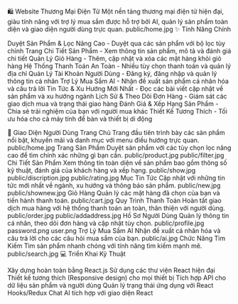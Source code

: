 🛍️ Website Thương Mại Điện Tử
Một nền tảng thương mại điện tử hiện đại, giàu tính năng với trợ lý mua sắm được hỗ trợ bởi AI, quản lý sản phẩm toàn diện và giao diện người dùng trực quan.
public/home.jpg
✨ Tính Năng Chính

Duyệt Sản Phẩm & Lọc Nâng Cao - Duyệt qua các sản phẩm với bộ lọc tùy chỉnh
Trang Chi Tiết Sản Phẩm - Xem thông tin sản phẩm, mô tả và đánh giá chi tiết
Quản Lý Giỏ Hàng - Thêm, cập nhật và xóa các mặt hàng khỏi giỏ hàng
Hệ Thống Thanh Toán An Toàn - Nhiều tùy chọn thanh toán và quản lý địa chỉ
Quản Lý Tài Khoản Người Dùng - Đăng ký, đăng nhập và quản lý thông tin cá nhân
Trợ Lý Mua Sắm AI - Nhận đề xuất sản phẩm cá nhân hóa và câu trả lời
Tin Tức & Xu Hướng Mới Nhất - Đọc các bài viết cập nhật về sản phẩm và xu hướng ngành
Lịch Sử & Theo Dõi Đơn Hàng - Giám sát các giao dịch mua và trạng thái giao hàng
Đánh Giá & Xếp Hạng Sản Phẩm - Chia sẻ trải nghiệm của bạn với người mua khác
Thiết Kế Tương Thích - Tối ưu hóa cho cả máy tính để bàn và thiết bị di động

📱 Giao Diện Người Dùng
Trang Chủ
Trang đầu tiên trình bày các sản phẩm nổi bật, khuyến mãi và danh mục với menu điều hướng trực quan.
public/home.jpg
Trang Sản Phẩm
Duyệt sản phẩm với các tùy chọn lọc nâng cao để tìm chính xác những gì bạn cần.
public/product.jpg
public/filter.jpg
Chi Tiết Sản Phẩm
Xem thông tin toàn diện về sản phẩm bao gồm thông số kỹ thuật, đánh giá của khách hàng và xếp hạng.
public/show.jpg
public/discription.jpg
public/rating.jpg
Mục Tin Tức
Cập nhật với những tin tức mới nhất về ngành, xu hướng và thông báo sản phẩm.
public/new.jpg
public/shownew.jpg
Giỏ Hàng
Quản lý các mặt hàng đã chọn của bạn và tiến hành thanh toán.
public/cart.jpg
Quy Trình Thanh Toán
Hoàn tất giao dịch mua hàng với hệ thống thanh toán an toàn, thân thiện với người dùng.
public/order.jpg
public/addaddress.jpg
Hồ Sơ Người Dùng
Quản lý thông tin cá nhân, theo dõi đơn hàng và cập nhật tùy chọn.
public/profile.jpg
password.png
user.png
Trợ Lý Mua Sắm AI
Nhận đề xuất cá nhân hóa và câu trả lời cho các câu hỏi mua sắm của bạn.
public/ai.jpg
Chức Năng Tìm Kiếm
Tìm sản phẩm nhanh chóng với tính năng tìm kiếm mạnh mẽ.
public/search.jpg
💻 Triển Khai Kỹ Thuật

Xây dựng hoàn toàn bằng React.js
Sử dụng các thư viện React hiện đại
Thiết kế tương thích (Responsive design) cho mọi thiết bị
Tích hợp API cho dữ liệu sản phẩm và người dùng
Quản lý trạng thái ứng dụng với React Hooks/Redux
Chat AI tích hợp với giao diện React